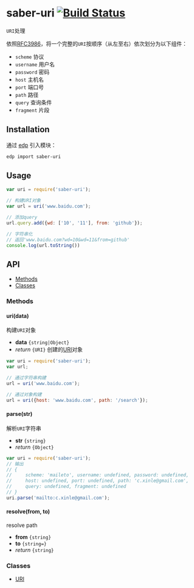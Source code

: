 saber-uri [![Build Status](https://travis-ci.org/ecomfe/saber-uri.png)](https://travis-ci.org/ecomfe/saber-uri)
===

`URI`处理

依照[RFC3986](http://tools.ietf.org/html/rfc3986)，将一个完整的`URI`按顺序（从左至右）依次划分为以下组件：

* `scheme` 协议
* `username` 用户名
* `password` 密码
* `host` 主机名
* `port` 端口号
* `path` 路径
* `query` 查询条件
* `fragment` 片段

## Installation

通过 [edp](https://github.com/ecomfe/edp) 引入模块：

```sh
edp import saber-uri
```

## Usage

```js
var uri = require('saber-uri');

// 构建URI对象
var url = uri('www.baidu.com');

// 添加query
url.query.add({wd: ['10', '11'], from: 'github'});

// 字符串化
// 返回'www.baidu.com?wd=10&wd=11&from=github'
console.log(url.toString())
```

## API

* [Methods](#methods)
* [Classes](#classes)

### Methods

#### uri(data)

构建`URI`对象

* **data** `{string|Object}`
* _return_ `{URI}` 创建的[URI](doc/uri.md)对象

```js
var uri = require('saber-uri');
var url;

// 通过字符串构建
url = uri('www.baidu.com');

// 通过对象构建
url = uri({host: 'www.baidu.com', path: '/search'});
```

#### parse(str)

解析`URI`字符串

* **str** `{string}`
* _return_ `{Object}`

```javascript
var uri = require('saber-uri');
// 输出
// {
//     scheme: 'maileto', username: undefined, password: undefined,
//     host: undefined, port: undefined, path: 'c.xinle@gmail.com', 
//     query: undefined, fragment: undefined
// }
uri.parse('mailto:c.xinle@gmail.com');
```

#### resolve(from, to)

resolve path

* **from** `{string}`
* **to** `{string=}`
* _return_ `{string}`

### Classes

* [URI](doc/uri.md)
